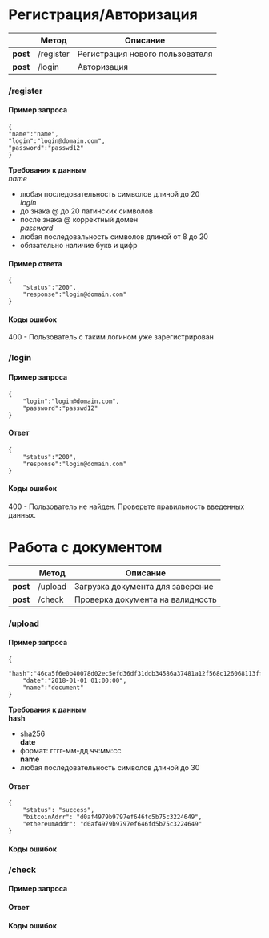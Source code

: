 # Регистрация/Авторизация

||Метод |Описание  |
|--|--|--|
|**post**|  /register|  Регистрация нового пользователя|
|**post**|  /login| Авторизация 
 
### /register
#### Пример запроса
    {
    "name":"name",
    "login":"login@domain.com",
    "password":"passwd12"
    }
**Требования к данным**  
*name*  
  - любая последовательность символов длиной до 20  
*login*  
  - до знака @ до 20 латинских символов  
  - после знака @ корректный домен  
*password*  
  - любая последовальность символов длиной от 8 до 20  
  - обязательно наличие букв и цифр  

#### Пример ответа
    {
    	"status":"200",
    	"response":"login@domain.com"
    }

#### Коды ошибок
400 - Пользователь с таким логином уже зарегистрирован
### /login
#### Пример запроса
    {
    	"login":"login@domain.com",
    	"password":"passwd12"
    }
#### Ответ
    {
    	"status":"200",
    	"response":"login@domain.com"
    }
#### Коды ошибок
400 - Пользователь не найден. Проверьте правильность введенных данных.
# Работа с документом
||Метод |Описание  |
|--|--|--|
|**post**|  /upload| Загрузка документа для заверение|
|**post**|  /check| Проверка документа на валидность 

### /upload
#### Пример запроса
    {
    	"hash":"46ca5f6e0b40078d02ec5efd36df31ddb34586a37481a12f568c126068113ff5",
    	"date":"2018-01-01 01:00:00",
    	"name":"document"
    }

**Требования к данным**  
**hash**  
  - sha256  
**date**  
  - формат: гггг-мм-дд чч:мм:сс  
**name**  
  - любая последовательность символов длиной до 30  
#### Ответ
    {
    	"status": "success",
    	"bitcoinAdrr": "d0af4979b9797ef646fd5b75c3224649",
    	"ethereumAddr": "d0af4979b9797ef646fd5b75c3224649"
    }
#### Коды ошибок

### /check
#### Пример запроса

#### Ответ

#### Коды ошибок
